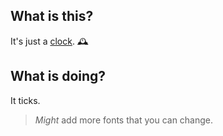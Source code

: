 ## **What is this?**

It's just a [clock](https://en.wikipedia.org/wiki/Clock). 🕰️

## **What is doing?**

It ticks.

> *Might* add more fonts that you can change.
